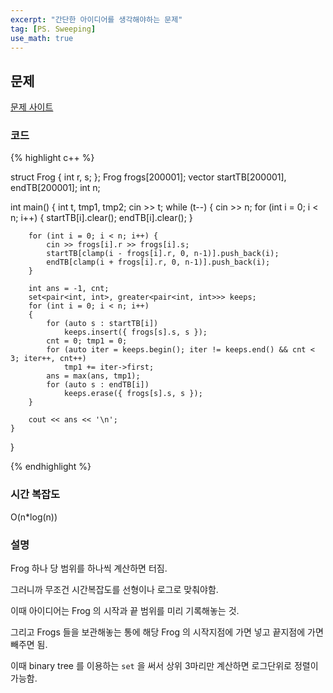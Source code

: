 ```yaml
---
excerpt: "간단한 아이디어를 생각해야하는 문제"
tag: [PS. Sweeping]
use_math: true
---
```

## 문제

[문제 사이트](https://www.acmicpc.net/problem/18045)

### 코드

{% highlight c++ %}

struct Frog { int r, s; };
Frog frogs[200001];
vector<int> startTB[200001], endTB[200001];
int n;

int main()
{
	int t, tmp1, tmp2;
	cin >> t;
	while (t--)
	{
		cin >> n;
		for (int i = 0; i < n; i++)
		{
			startTB[i].clear();
			endTB[i].clear();
		}

		for (int i = 0; i < n; i++) {
			cin >> frogs[i].r >> frogs[i].s;
			startTB[clamp(i - frogs[i].r, 0, n-1)].push_back(i);
			endTB[clamp(i + frogs[i].r, 0, n-1)].push_back(i);
		}
	
		int ans = -1, cnt;
		set<pair<int, int>, greater<pair<int, int>>> keeps;
		for (int i = 0; i < n; i++)
		{
			for (auto s : startTB[i])
				keeps.insert({ frogs[s].s, s });
			cnt = 0; tmp1 = 0;
			for (auto iter = keeps.begin(); iter != keeps.end() && cnt < 3; iter++, cnt++)
				tmp1 += iter->first;
			ans = max(ans, tmp1);
			for (auto s : endTB[i])
				keeps.erase({ frogs[s].s, s });
		}
	
		cout << ans << '\n';
	}
}

{% endhighlight %}

### 시간 복잡도

O(n*log(n))

### 설명

Frog 하나 당 범위를 하나씩 계산하면 터짐.

그러니까 무조건 시간복잡도를 선형이나 로그로 맞춰야함.

이때 아이디어는 Frog 의 시작과 끝 범위를 미리 기록해놓는 것.

그리고 Frogs 들을 보관해놓는 통에 해당 Frog 의 시작지점에 가면 넣고 끝지점에 가면 빼주면 됨.

이때 binary tree 를 이용하는 ```set``` 을 써서 상위 3마리만 계산하면 로그단위로 정렬이 가능함.
